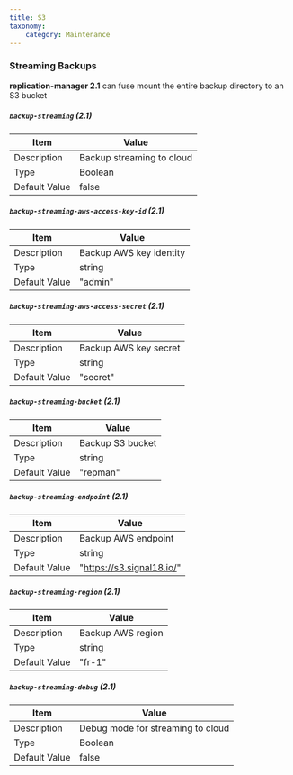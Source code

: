 ```yaml
---
title: S3
taxonomy:
    category: Maintenance
---
```

### Streaming Backups

**replication-manager 2.1** can fuse mount the entire backup directory to an S3 bucket  


##### `backup-streaming` (2.1)  

| Item | Value |
| ---- | ----- |
| Description | Backup streaming to cloud |
| Type | Boolean |
| Default Value | false |


##### `backup-streaming-aws-access-key-id` (2.1)  

| Item | Value |
| ---- | ----- |
| Description |  Backup AWS key identity  |
| Type | string |
| Default Value | "admin" |

##### `backup-streaming-aws-access-secret` (2.1)  

| Item | Value |
| ---- | ----- |
| Description |  Backup AWS key secret |
| Type | string |
| Default Value | "secret" |

##### `backup-streaming-bucket` (2.1)  

| Item | Value |
| ---- | ----- |
| Description | Backup S3 bucket  |
| Type | string |
| Default Value | "repman" |


##### `backup-streaming-endpoint` (2.1)  

| Item | Value |
| ---- | ----- |
| Description | Backup AWS endpoint |
| Type | string |
| Default Value | "https://s3.signal18.io/" |


##### `backup-streaming-region` (2.1)  

| Item | Value |
| ---- | ----- |
| Description | Backup AWS region |
| Type | string |
| Default Value | "fr-1" |

##### `backup-streaming-debug` (2.1)  

| Item | Value |
| ---- | ----- |
| Description | Debug mode for streaming to cloud |
| Type | Boolean |
| Default Value | false |
